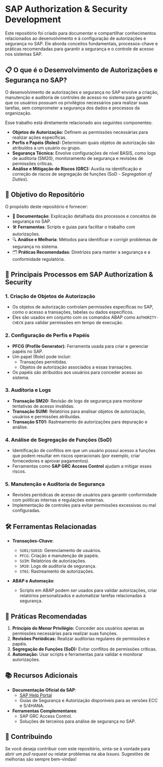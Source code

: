 # SAP Authorization & Security Development

Este repositório foi criado para documentar e compartilhar conhecimentos relacionados ao desenvolvimento e à configuração de autorizações e segurança no SAP. Ele aborda conceitos fundamentais, processos-chave e práticas recomendadas para garantir a segurança e o controle de acesso nos sistemas SAP.

## 📋 O que é o Desenvolvimento de Autorizações e Segurança no SAP?

O desenvolvimento de autorizações e segurança no SAP envolve a criação, manutenção e auditoria de controles de acesso no sistema para garantir que os usuários possuam os privilégios necessários para realizar suas tarefas, sem comprometer a segurança dos dados e processos da organização.

Esse trabalho está diretamente relacionado aos seguintes componentes:
- **Objetos de Autorização:** Definem as permissões necessárias para realizar ações específicas.
- **Perfis e Papéis (Roles):** Determinam quais objetos de autorização são atribuídos a um usuário ou grupo.
- **Segurança Técnica:** Envolve configurações de nível BASIS, como logs de auditoria (SM20), monitoramento de segurança e revisões de permissões críticas.
- **Análise e Mitigação de Riscos (GRC):** Auxilia na identificação e correção de riscos de segregação de funções (SoD - *Segregation of Duties*).

## 🎯 Objetivo do Repositório

O propósito deste repositório é fornecer:
- 📖 **Documentação**: Explicação detalhada dos processos e conceitos de segurança no SAP.
- 🛠️ **Ferramentas**: Scripts e guias para facilitar o trabalho com autorizações.
- 🔍 **Análise e Melhoria**: Métodos para identificar e corrigir problemas de segurança no sistema.
- 🗂️ **Práticas Recomendadas**: Diretrizes para manter a segurança e a conformidade regulatória.

## 🔑 Principais Processos em SAP Authorization & Security

### 1. **Criação de Objetos de Autorização**
   - Os objetos de autorização controlam permissões específicas no SAP, como o acesso a transações, tabelas ou dados específicos.
   - Eles são usados em conjunto com os comandos ABAP como `AUTHORITY-CHECK` para validar permissões em tempo de execução.

### 2. **Configuração de Perfis e Papéis**
   - **PFCG (Profile Generator):** Ferramenta usada para criar e gerenciar papéis no SAP.
   - Um papel (Role) pode incluir:
     - Transações permitidas.
     - Objetos de autorização associados a essas transações.
   - Os papéis são atribuídos aos usuários para conceder acesso ao sistema.

### 3. **Auditoria e Logs**
   - **Transação SM20:** Revisão de logs de segurança para monitorar tentativas de acesso inválidas.
   - **Transação SUIM:** Relatórios para analisar objetos de autorização, usuários e permissões atribuídas.
   - **Transação ST01:** Rastreamento de autorizações para depuração e análise.

### 4. **Análise de Segregação de Funções (SoD)**
   - Identificação de conflitos em que um usuário possui acesso a funções que podem resultar em riscos operacionais (por exemplo, criar fornecedores e aprovar pagamentos).
   - Ferramentas como **SAP GRC Access Control** ajudam a mitigar esses riscos.

### 5. **Manutenção e Auditoria de Segurança**
   - Revisões periódicas de acesso de usuários para garantir conformidade com políticas internas e regulações externas.
   - Implementação de controles para evitar permissões excessivas ou mal configuradas.

## 🛠️ Ferramentas Relacionadas

- **Transações-Chave**:
  - `SU01/SU01D`: Gerenciamento de usuários.
  - `PFCG`: Criação e manutenção de papéis.
  - `SUIM`: Relatórios de autorizações.
  - `SM20`: Logs de auditoria de segurança.
  - `ST01`: Rastreamento de autorizações.

- **ABAP e Automação**:
  - Scripts em ABAP podem ser usados para validar autorizações, criar relatórios personalizados e automatizar tarefas relacionadas à segurança.

## 🌟 Práticas Recomendadas

1. **Princípio do Menor Privilégio:** Conceder aos usuários apenas as permissões necessárias para realizar suas funções.
2. **Revisões Periódicas:** Realizar auditorias regulares de permissões e papéis.
3. **Segregação de Funções (SoD):** Evitar conflitos de permissões críticas.
4. **Automação:** Usar scripts e ferramentas para validar e monitorar autorizações.

## 📚 Recursos Adicionais

- **Documentação Oficial da SAP**:
  - [SAP Help Portal](https://help.sap.com)
  - Guias de Segurança e Autorização disponíveis para as versões ECC e S/4HANA.
- **Ferramentas Complementares**:
  - SAP GRC Access Control.
  - Soluções de terceiros para análise de segurança no SAP.

## 🤝 Contribuindo

Se você deseja contribuir com este repositório, sinta-se à vontade para abrir um *pull request* ou relatar problemas na aba *Issues*. Sugestões de melhorias são sempre bem-vindas!


